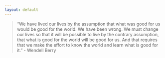 ```yaml
---
layout: default 
---
```

> “We have lived our lives by the assumption that what was good for us would be
> good for the world. We have been wrong. We must change our lives so that it
> will be possible to live by the contrary assumption, that what is good for the
> world will be good for us. And that requires that we make the effort to know
> the world and learn what is good for it.” - Wendell Berry
